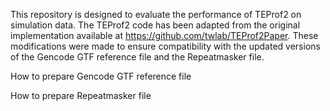 This repository is designed to evaluate the performance of TEProf2 on simulation data. The TEProf2 code has been adapted from the original implementation available at https://github.com/twlab/TEProf2Paper. These modifications were made to ensure compatibility with the updated versions of the Gencode GTF reference file and the Repeatmasker file.

How to prepare Gencode GTF reference file

How to prepare Repeatmasker file
